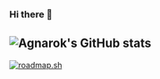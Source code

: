 ### Hi there 👋
![Agnarok's GitHub stats](https://github-readme-stats.vercel.app/api?username=agnarok&show_icons=true&theme=dark&count_private=true) 
----
[![roadmap.sh](https://roadmap.sh/card/wide/66945904298168c109f9296a?variant=dark&roadmaps=software-architect)](https://roadmap.sh)
<!--
**agnarok/agnarok** is a ✨ _special_ ✨ repository because its `README.md` (this file) appears on your GitHub profile.

Here are some ideas to get you started:

- 🔭 I’m currently working on ...
- 🌱 I’m currently learning ...
- 👯 I’m looking to collaborate on ...
- 🤔 I’m looking for help with ...
- 💬 Ask me about ...
- 📫 How to reach me: ...
- 😄 Pronouns: ...
- ⚡ Fun fact: ...
-->
